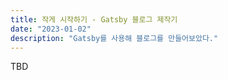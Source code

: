 ```yaml
---
title: 작게 시작하기 - Gatsby 블로그 제작기
date: "2023-01-02"
description: "Gatsby를 사용해 블로그를 만들어보았다."
---
```


TBD